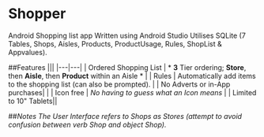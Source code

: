 # Shopper
Android Shopping list app
Written using Android Studio
Utilises SQLite (7 Tables, Shops, Aisles, Products, ProductUsage, Rules, ShopList & Appvalues).

##Features
|||
|---|---|
| Ordered Shopping List | * **3** Tier ordering; **Store**, then **Aisle**, then **Product** within an Aisle * |
| Rules | Automatically add items to the shopping list (can also be prompted). |
| No Adverts or in-App purchases|  |
| Icon free | *No having to guess what an Icon means* |
| Limited to 10" Tablets||

##_Notes_
_The User Interface refers to Shops as Stores (attempt to avoid confusion between verb Shop and object Shop)._